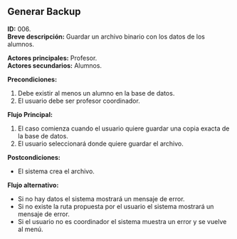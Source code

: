 ## Generar Backup

**ID:** 006.  
**Breve descripción:** Guardar un archivo binario con los datos de los alumnos.

**Actores principales:** Profesor.  
**Actores secundarios:** Alumnos.

**Precondiciones:**

1. Debe existir al menos un alumno en la base de datos.
2. El usuario debe ser profesor coordinador.

**Flujo Principal:**

1. El caso comienza cuando el usuario quiere guardar una copia exacta de la base de datos.
2. El usuario seleccionará donde quiere guardar el archivo.

**Postcondiciones:**

* El sistema crea el archivo.

**Flujo alternativo:**

* Si no hay datos el sistema mostrará un mensaje de error.
* Si no existe la ruta propuesta por el usuario el sistema mostrará un mensaje de error.
* Si el usuario no es coordinador el sistema muestra un error y se vuelve al menú.
